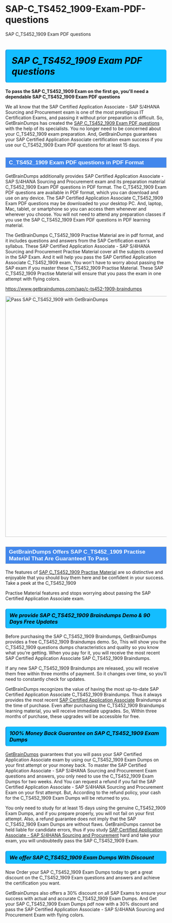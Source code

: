 # SAP-C_TS452_1909-Exam-PDF-questions
SAP C_TS452_1909 Exam PDF questions
<h1><strong><span style="display: block; color: #000000; background: #14BDFF; border: 0.5px solid #AED6F1; border-left: 3px solid #3498DB; padding: .6em; border-radius: 6px;">                     <em>SAP C_TS452_1909 <span class="exam_variation">Exam PDF questions</span> </em>                </span></strong>            </h1>                        <p><strong>To pass the SAP C_TS452_1909 Exam on the first go, you'll need a dependable SAP C_TS452_1909 <span class="exam_variation">Exam PDF questions</span></strong></p>                        <p>We all know that the SAP Certified Application Associate - SAP S/4HANA Sourcing and Procurement exam is one of the most prestigious IT Certification Exams,             and passing it without prior preparation is difficult. So, GetBrainDumps has created the <a href="https://www.getbraindumps.com/sap/c-ts452-1909-braindumps">SAP C_TS452_1909 <span class="exam_variation">Exam PDF questions</span></a> with the help of its specialists.             You no longer need to be concerned about your C_TS452_1909 exam preparation. And, GetBrainDumps guarantees your SAP Certified Application Associate certification             exam success if you use our C_TS452_1909 <span class="exam_variation">Exam PDF questions</span> for at least 15 days.</p>                        <h2 style="background: #4287ec; border: 1px solid #cccccc; padding: 5px 10px;">                <span style="color: #ffffff;">                    <span style="font-size: 11pt;">                        <span style="line-height: normal;">                            <span style="font-family: Calibri,sans-serif;">                                <strong>                                    <span style="font-size: 13.0pt;">C_TS452_1909 <span class="exam_variation">Exam PDF questions</span> in PDF Format</span>                                </strong>                            </span>                        </span>                    </span>                </span>            </h2>                        <p>GetBrainDumps additionally provides SAP Certified Application Associate - SAP S/4HANA Sourcing and Procurement exam and its preparation material C_TS452_1909 <span class="exam_variation">Exam PDF questions</span> in PDF format.             The C_TS452_1909 <span class="exam_variation">Exam PDF questions</span> are available in PDF format, which you can download and use on any device. The SAP Certified Application Associate C_TS452_1909 <span class="exam_variation">Exam PDF questions</span> may be downloaded             to your desktop PC. And, laptop, Mac, tablet, or smartphone so you can access them whenever and wherever you choose. You will not need to attend any preparation classes if you use             the SAP C_TS452_1909 <span class="exam_variation">Exam PDF questions</span> in PDF learning material. </p>                        <p>The GetBrainDumps C_TS452_1909 <span class="exam_variation2">Practise Material</span> are in pdf format, and  it includes questions and answers from the SAP Certification exam's syllabus. These             SAP Certified Application Associate - SAP S/4HANA Sourcing and Procurement <span class="exam_variation2">Practise Material</span> cover all the subjects covered in the SAP Exam. And it will help you pass the             SAP Certified Application Associate C_TS452_1909 exam. You won't have to worry about passing the SAP exam if you master these C_TS452_1909 <span class="exam_variation2">Practise Material</span>.             These SAP C_TS452_1909 <span class="exam_variation2">Practise Material</span> will ensure that you pass the exam in one attempt with flying colors.</p>                        <p><a href="https://www.getbraindumps.com/sap/c-ts452-1909-braindumps">https://www.getbraindumps.com/sap/c-ts452-1909-braindumps</a></p>                        <p><a href="https://www.getbraindumps.com/"><img src="https://www.getbraindumps.com/images/get-updated-exam-questions-with-discount-getbraindumps.jpg" class="postImage" alt="Pass SAP C_TS452_1909 with GetBrainDumps" width="750"></a></p>                            <h2 style="background: #4287ec; border: 1px solid #cccccc; padding: 5px 10px;">                <span style="color: #ffffff;">                    <span style="font-size: 11pt;">                        <span style="line-height: normal;">                            <span style="font-family: Calibri,sans-serif;">                                <strong>                                    <span style="font-size: 13.0pt;">GetBrainDumps Offers SAP C_TS452_1909 <span class="exam_variation2">Practise Material</span> That Are Guaranteed To Pass</span>                                </strong>                            </span>                        </span>                    </span>                </span>            </h2>                        <p>The features of <a href="https://www.getbraindumps.com/sap-braindumps.html">SAP C_TS452_1909 <span class="exam_variation2">Practise Material</span></a> are so distinctive and enjoyable that you should buy them here and be confident in your success. Take a peek at the C_TS452_1909</p>            <p> <span class="exam_variation2">Practise Material</span> features and stops worrying about passing the SAP Certified Application Associate exam.</p>                        <h3>                <strong>                    <span style="display: block; color: #000000; background: #14BDFF; border: 0.5px solid #AED6F1; border-left: 3px solid #3498DB; padding: .6em; border-radius: 6px;">                        <em>We provide SAP C_TS452_1909 <span class="exam_variation3">Braindumps</span> Demo &amp; 90 Days Free Updates</em>                    </span>                </strong>            </h3>                        <p>Before purchasing the SAP C_TS452_1909 <span class="exam_variation3">Braindumps</span>, GetBrainDumps provides a free C_TS452_1909 <span class="exam_variation3">Braindumps</span> demo. So, This will show you the C_TS452_1909 questions dumps             characteristics and quality so you know what you're getting. When you pay for it, you will receive the most recent             SAP Certified Application Associate SAP C_TS452_1909 <span class="exam_variation3">Braindumps</span>.</p>                        <p>If any new SAP C_TS452_1909 <span class="exam_variation3">Braindumps</span> are released, you will receive them free within three months of payment.             So it changes over time, so you'll need to constantly check for updates.</p>                        <p>GetBrainDumps recognizes the value of having the most up-to-date SAP Certified Application Associate C_TS452_1909 <span class="exam_variation3">Braindumps</span>. Thus it always provides the most recent             <a href="https://www.getbraindumps.com/sap/sap-certified-application-associate-braindumps.html">SAP Certified Application Associate</a> <span class="exam_variation3">Braindumps</span> at the time of purchase. Even after purchasing the C_TS452_1909 <span class="exam_variation3">Braindumps</span> learning material, you will receive immediate upgrades.             So, Within three months of purchase, these upgrades will be accessible for free.</p>                        <h3>                <strong>                    <span style="display: block; color: #000000; background: #14BDFF; border: 0.5px solid #AED6F1; border-left: 3px solid #3498DB; padding: .6em; border-radius: 6px;">                        <em>100% Money Back Guarantee on SAP C_TS452_1909 <span class="exam_variation4">Exam Dumps</span></em>                    </span>                </strong>            </h3>                        <p><a href="https://www.getbraindumps.com/">GetBrainDumps</a> guarantees that you will pass your SAP Certified Application Associate exam by using our C_TS452_1909 <span class="exam_variation4">Exam Dumps</span> on your first attempt or your money back.             To master the SAP Certified Application Associate - SAP S/4HANA Sourcing and Procurement Exam questions and answers, you only need to use the C_TS452_1909 <span class="exam_variation4">Exam Dumps</span> for             two weeks. And You can request a refund if you fail the SAP Certified Application Associate - SAP S/4HANA Sourcing and Procurement Exam on your first attempt. But, According to the refund policy, your cash             for the C_TS452_1909 <span class="exam_variation4">Exam Dumps</span> will be returned to you.</p>                        <p>You only need to study for at least 15 days using the genuine C_TS452_1909 <span class="exam_variation4">Exam Dumps</span>, and if you prepare properly, you will not fail on your first attempt.             Also, a refund guarantee does not imply that the SAP C_TS452_1909 <span class="exam_variation4">Exam Dumps</span> are without flaws. GetBrainDumps cannot be held liable for candidate errors,             thus if you study <a href="https://www.getbraindumps.com/sap/c-ts452-1909-braindumps">SAP Certified Application Associate - SAP S/4HANA Sourcing and Procurement</a> hard and take your exam, you will undoubtedly pass the SAP C_TS452_1909 Exam. </p>                        <h3>                <strong>                    <span style="display: block; color: #000000; background: #14BDFF; border: 0.5px solid #AED6F1; border-left: 3px solid #3498DB; padding: .6em; border-radius: 6px;">                        <em>We offer SAP C_TS452_1909 <span class="exam_variation4">Exam Dumps</span> With Discount</em>                    </span>                </strong>            </h3>                        <p>Now Order your SAP C_TS452_1909 <span class="exam_variation4">Exam Dumps</span> today to get a great discount on the C_TS452_1909 Exam questions and answers and achieve the certification you want.</p>                        <p>GetBrainDumps also offers a 30% discount on all SAP Exams to ensure your success with actual and accurate C_TS452_1909 <span class="exam_variation4">Exam Dumps</span>. And Get your SAP C_TS452_1909 <span class="exam_variation4">Exam Dumps</span>             pdf now with a 30% discount and pass the SAP Certified Application Associate - SAP S/4HANA Sourcing and Procurement Exam with flying colors.</p>                    
